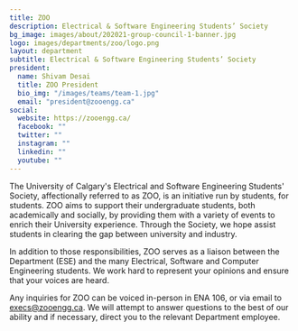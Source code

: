 ```yaml
---
title: ZOO
description: Electrical & Software Engineering Students’ Society
bg_image: images/about/202021-group-council-1-banner.jpg
logo: images/departments/zoo/logo.png
layout: department
subtitle: Electrical & Software Engineering Students’ Society
president:
  name: Shivam Desai
  title: ZOO President
  bio_img: "/images/teams/team-1.jpg"
  email: "president@zooengg.ca"
social:
  website: https://zooengg.ca/
  facebook: ""
  twitter: ""
  instagram: ""
  linkedin: ""
  youtube: ""
---
```


The University of Calgary's Electrical and Software Engineering Students' Society, affectionally referred to as ZOO, is an initiative run by students, for students. ZOO aims to support their undergraduate students, both academically and socially, by providing them with a variety of events to enrich their University experience. Through the Society, we hope assist students in clearing the gap between university and industry.

In addition to those responsibilities, ZOO serves as a liaison between the Department (ESE) and the many Electrical, Software and Computer Engineering students. We work hard to represent your opinions and ensure that your voices are heard.

Any inquiries for ZOO can be voiced in-person in ENA 106, or via email to execs@zooengg.ca. We will attempt to answer questions to the best of our ability and if necessary, direct you to the relevant Department employee.
